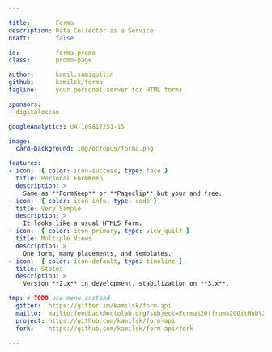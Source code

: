 ```yaml
---

title:       Forma
description: Data Collector as a Service
draft:       false

id:          forma-promo
class:       promo-page

author:      kamil.samigullin
github:      kamilsk/forma
tagline:     your personal server for HTML forms

sponsors:
- digitalocean

googleAnalytics: UA-109817251-15

image:
  card-background: img/octopus/forma.png

features:
- icon:  { color: icon-success, type: face }
  title: Personal FormKeep
  description: >
    Same as **FormKeep** or **Pageclip** but your and free.
- icon:  { color: icon-info, type: code }
  title: Very Simple
  description: >
    It looks like a usual HTML5 form.
- icon:  { color: icon-primary, type: view_quilt }
  title: Multiple Views
  description: >
    One form, many placements, and templates.
- icon:  { color: icon-default, type: timeline }
  title: Status
  description: >
    Version **2.x** in development, stabilization on **3.x**.

tmp: # TODO use menu instead
  gitter:  https://gitter.im/kamilsk/form-api
  mailto:  mailto:feedback@octolab.org?subject=Forma%20(from%20GitHub%20page)
  project: https://github.com/kamilsk/form-api
  fork:    https://github.com/kamilsk/form-api/fork

---
```

